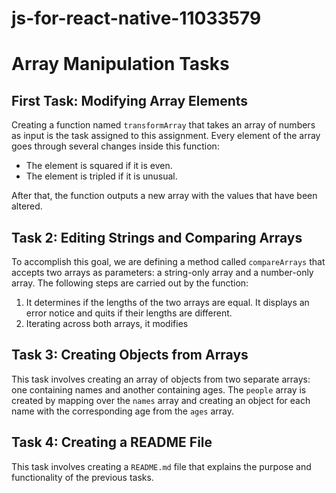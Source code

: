 # js-for-react-native-11033579
# Array Manipulation Tasks

## First Task: Modifying Array Elements

Creating a function named `transformArray` that takes an array of numbers as input is the task assigned to this assignment. Every element of the array goes through several changes inside this function:

- The element is squared if it is even.
- The element is tripled if it is unusual.

After that, the function outputs a new array with the values that have been altered.

## Task 2: Editing Strings and Comparing Arrays

To accomplish this goal, we are defining a method called `compareArrays` that accepts two arrays as parameters: a string-only array and a number-only array. The following steps are carried out by the function:

1. It determines if the lengths of the two arrays are equal. It displays an error notice and quits if their lengths are different.
2. Iterating across both arrays, it modifies

## Task 3: Creating Objects from Arrays

This task involves creating an array of objects from two separate arrays: one containing names and another containing ages. The `people` array is created by mapping over the `names` array and creating an object for each name with the corresponding age from the `ages` array.

## Task 4: Creating a README File

This task involves creating a `README.md` file that explains the purpose and functionality of the previous tasks.